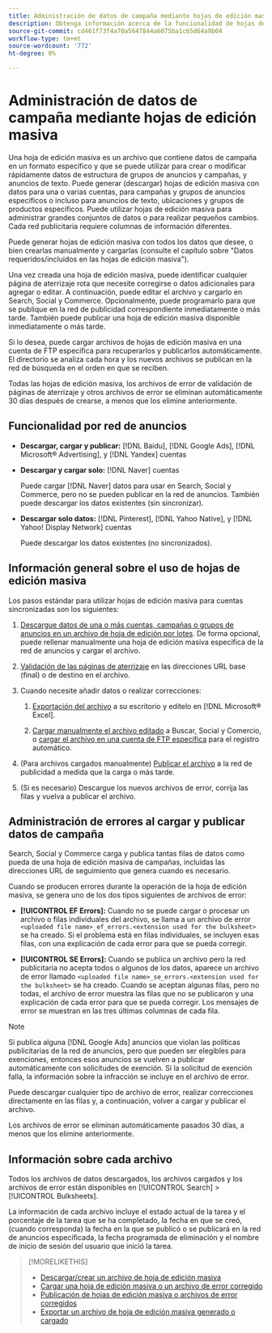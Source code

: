 ```yaml
---
title: Administración de datos de campaña mediante hojas de edición masiva
description: Obtenga información acerca de la funcionalidad de hojas de edición masiva disponible por red de anuncios, el flujo de trabajo de hojas de edición masiva y la gestión de errores.
source-git-commit: cd461f73f4a70a5647844a6075ba1c65d64a9b04
workflow-type: tm+mt
source-wordcount: '772'
ht-degree: 0%

---
```


# Administración de datos de campaña mediante hojas de edición masiva

Una hoja de edición masiva es un archivo que contiene datos de campaña en un formato específico y que se puede utilizar para crear o modificar rápidamente datos de estructura de grupos de anuncios y campañas, y anuncios de texto. Puede generar (descargar) hojas de edición masiva con datos para una o varias cuentas, para campañas y grupos de anuncios específicos o incluso para anuncios de texto, ubicaciones y grupos de productos específicos. Puede utilizar hojas de edición masiva para administrar grandes conjuntos de datos o para realizar pequeños cambios. Cada red publicitaria requiere columnas de información diferentes.

Puede generar hojas de edición masiva con todos los datos que desee, o bien crearlas manualmente y cargarlas (consulte el capítulo sobre &quot;Datos requeridos/incluidos en las hojas de edición masiva&quot;).

Una vez creada una hoja de edición masiva, puede identificar cualquier página de aterrizaje rota que necesite corregirse o datos adicionales para agregar o editar. A continuación, puede editar el archivo y cargarlo en Search, Social y Commerce. Opcionalmente, puede programarlo para que se publique en la red de publicidad correspondiente inmediatamente o más tarde. También puede publicar una hoja de edición masiva disponible inmediatamente o más tarde.

Si lo desea, puede cargar archivos de hojas de edición masiva en una cuenta de FTP específica para recuperarlos y publicarlos automáticamente. El directorio se analiza cada hora y los nuevos archivos se publican en la red de búsqueda en el orden en que se reciben.

Todas las hojas de edición masiva, los archivos de error de validación de páginas de aterrizaje y otros archivos de error se eliminan automáticamente 30 días después de crearse, a menos que los elimine anteriormente.

## Funcionalidad por red de anuncios

* **Descargar, cargar y publicar:**  [!DNL Baidu], [!DNL Google Ads], [!DNL Microsoft® Advertising], y [!DNL Yandex] cuentas

* **Descargar y cargar solo:** [!DNL Naver] cuentas

   Puede cargar [!DNL Naver] datos para usar en Search, Social y Commerce, pero no se pueden publicar en la red de anuncios. También puede descargar los datos existentes (sin sincronizar).

* **Descargar solo datos:**  [!DNL Pinterest], [!DNL Yahoo Native], y [!DNL Yahoo! Display Network] cuentas

   Puede descargar los datos existentes (no sincronizados).

## Información general sobre el uso de hojas de edición masiva

Los pasos estándar para utilizar hojas de edición masiva para cuentas sincronizadas son los siguientes:

<!-- insert image
  [EDIT/RECREATE FILE to replace "search engine"]
-->

1. [Descargue datos de una o más cuentas, campañas o grupos de anuncios en un archivo de hoja de edición por lotes](bulksheet-download.md). De forma opcional, puede rellenar manualmente una hoja de edición masiva específica de la red de anuncios y cargar el archivo.

1. [Validación de las páginas de aterrizaje](bulksheet-validate-landing-pages.md) en las direcciones URL base (final) o de destino en el archivo.

1. Cuando necesite añadir datos o realizar correcciones:

   1. [Exportación del archivo](bulksheet-export.md) a su escritorio y edítelo en [!DNL Microsoft® Excel].

   1. [Cargar manualmente el archivo editado](bulksheet-upload.md) a Buscar, Social y Comercio, o [cargar el archivo en una cuenta de FTP específica](bulksheet-ftp-account.md) para el registro automático.

1. (Para archivos cargados manualmente) [Publicar el archivo](bulksheet-post.md) a la red de publicidad a medida que la carga o más tarde.

1. (Si es necesario) Descargue los nuevos archivos de error, corrija las filas y vuelva a publicar el archivo.

## Administración de errores al cargar y publicar datos de campaña

Search, Social y Commerce carga y publica tantas filas de datos como pueda de una hoja de edición masiva de campañas, incluidas las direcciones URL de seguimiento que genera cuando es necesario.

Cuando se producen errores durante la operación de la hoja de edición masiva, se genera uno de los dos tipos siguientes de archivos de error:

* **[!UICONTROL EF Errors]:**  Cuando no se puede cargar o procesar un archivo o filas individuales del archivo, se llama a un archivo de error `<uploaded file name>_ef_errors.<extension used for the bulksheet>` se ha creado. Si el problema está en filas individuales, se incluyen esas filas, con una explicación de cada error para que se pueda corregir.

* **[!UICONTROL SE Errors]:**  Cuando se publica un archivo pero la red publicitaria no acepta todos o algunos de los datos, aparece un archivo de error llamado `<uploaded file name>_se_errors.<extension used for the bulksheet>` se ha creado. Cuando se aceptan algunas filas, pero no todas, el archivo de error muestra las filas que no se publicaron y una explicación de cada error para que se pueda corregir. Los mensajes de error se muestran en las tres últimas columnas de cada fila.

>[!NOTE]
>
>Si publica alguna [!DNL Google Ads] anuncios que violan las políticas publicitarias de la red de anuncios, pero que pueden ser elegibles para exenciones, entonces esos anuncios se vuelven a publicar automáticamente con solicitudes de exención. Si la solicitud de exención falla, la información sobre la infracción se incluye en el archivo de error.

Puede descargar cualquier tipo de archivo de error, realizar correcciones directamente en las filas y, a continuación, volver a cargar y publicar el archivo.

Los archivos de error se eliminan automáticamente pasados 30 días, a menos que los elimine anteriormente.

## Información sobre cada archivo

Todos los archivos de datos descargados, los archivos cargados y los archivos de error están disponibles en [!UICONTROL Search] > [!UICONTROL Bulksheets].

La información de cada archivo incluye el estado actual de la tarea y el porcentaje de la tarea que se ha completado, la fecha en que se creó, (cuando corresponda) la fecha en la que se publicó o se publicará en la red de anuncios especificada, la fecha programada de eliminación y el nombre de inicio de sesión del usuario que inició la tarea.

>[!MORELIKETHIS]
>
>* [Descargar/crear un archivo de hoja de edición masiva](/help/search-social-commerce/campaign-management/bulksheets/bulksheet-download.md)
>* [Cargar una hoja de edición masiva o un archivo de error corregido](bulksheet-upload.md)
>* [Publicación de hojas de edición masiva o archivos de error corregidos](bulksheet-post.md)
>* [Exportar un archivo de hoja de edición masiva generado o cargado](bulksheet-export.md)

